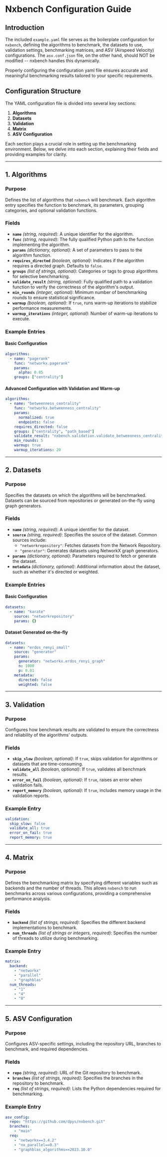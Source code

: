 
# **Nxbench Configuration Guide**

## **Introduction**

The included `example.yaml` file serves as the boilerplate configuration for `nxbench`, defining the algorithms to benchmark, the datasets to use, validation settings, benchmarking matrices, and ASV (Airspeed Velocity) configurations. The `asv.conf.json` file, on the other hand, should NOT be modified -- nxbench handles this dynamically.

Properly configuring the configuration yaml file ensures accurate and meaningful benchmarking results tailored to your specific requirements.

## **Configuration Structure**

The YAML configuration file is divided into several key sections:

1. **Algorithms**
2. **Datasets**
3. **Validation**
4. **Matrix**
5. **ASV Configuration**

Each section plays a crucial role in setting up the benchmarking environment. Below, we delve into each section, explaining their fields and providing examples for clarity.

---

## **1. Algorithms**

### **Purpose**

Defines the list of algorithms that `nxbench` will benchmark. Each algorithm entry specifies the function to benchmark, its parameters, grouping categories, and optional validation functions.

### **Fields**

- **`name`** *(string, required)*: A unique identifier for the algorithm.
- **`func`** *(string, required)*: The fully qualified Python path to the function implementing the algorithm.
- **`params`** *(dictionary, optional)*: A set of parameters to pass to the algorithm function.
- **`requires_directed`** *(boolean, optional)*: Indicates if the algorithm requires a directed graph. Defaults to `false`.
- **`groups`** *(list of strings, optional)*: Categories or tags to group algorithms for selective benchmarking.
- **`validate_result`** *(string, optional)*: Fully qualified path to a validation function to verify the correctness of the algorithm's output.
- **`min_rounds`** *(integer, optional)*: Minimum number of benchmarking rounds to ensure statistical significance.
- **`warmup`** *(boolean, optional)*: If `true`, runs warm-up iterations to stabilize performance measurements.
- **`warmup_iterations`** *(integer, optional)*: Number of warm-up iterations to execute.

### **Example Entries**

#### **Basic Configuration**

```yaml
algorithms:
  - name: "pagerank"
    func: "networkx.pagerank"
    params:
      alpha: 0.85
    groups: ["centrality"]
```

#### **Advanced Configuration with Validation and Warm-up**

```yaml
algorithms:
  - name: "betweenness_centrality"
    func: "networkx.betweenness_centrality"
    params:
      normalized: true
      endpoints: false
    requires_directed: false
    groups: ["centrality", "path_based"]
    validate_result: "nxbench.validation.validate_betweenness_centrality"
    min_rounds: 5
    warmup: true
    warmup_iterations: 20
```

---

## **2. Datasets**

### **Purpose**

Specifies the datasets on which the algorithms will be benchmarked. Datasets can be sourced from repositories or generated on-the-fly using graph generators.

### **Fields**

- **`name`** *(string, required)*: A unique identifier for the dataset.
- **`source`** *(string, required)*: Specifies the source of the dataset. Common sources include:
  - `"networkrepository"`: Fetches datasets from the Network Repository.
  - `"generator"`: Generates datasets using NetworkX graph generators.
- **`params`** *(dictionary, optional)*: Parameters required to fetch or generate the dataset.
- **`metadata`** *(dictionary, optional)*: Additional information about the dataset, such as whether it's directed or weighted.

### **Example Entries**

#### **Basic Configuration**

```yaml
datasets:
  - name: "karate"
    source: "networkrepository"
    params: {}
```

#### **Dataset Generated on-the-fly**

```yaml
datasets:
  - name: "erdos_renyi_small"
    source: "generator"
    params:
      generator: "networkx.erdos_renyi_graph"
      n: 1000
      p: 0.01
    metadata:
      directed: false
      weighted: false
```

---

## **3. Validation**

### **Purpose**

Configures how benchmark results are validated to ensure the correctness and reliability of the algorithms' outputs.

### **Fields**

- **`skip_slow`** *(boolean, optional)*: If `true`, skips validation for algorithms or datasets that are time-consuming.
- **`validate_all`** *(boolean, optional)*: If `true`, validates all benchmark results.
- **`error_on_fail`** *(boolean, optional)*: If `true`, raises an error when validation fails.
- **`report_memory`** *(boolean, optional)*: If `true`, includes memory usage in the validation reports.

### **Example Entry**

```yaml
validation:
  skip_slow: false
  validate_all: true
  error_on_fail: true
  report_memory: true
```

---

## **4. Matrix**

### **Purpose**

Defines the benchmarking matrix by specifying different variables such as backends and the number of threads. This allows `nxbench` to run benchmarks across various configurations, providing a comprehensive performance analysis.

### **Fields**

- **`backend`** *(list of strings, required)*: Specifies the different backend implementations to benchmark.
- **`num_threads`** *(list of strings or integers, required)*: Specifies the number of threads to utilize during benchmarking.

### **Example Entry**

```yaml
matrix:
  backend:
    - "networkx"
    - "parallel"
    - "graphblas"
  num_threads:
    - "1"
    - "4"
    - "8"
```

---

## **5. ASV Configuration**

### **Purpose**

Configures ASV-specific settings, including the repository URL, branches to benchmark, and required dependencies.

### **Fields**

- **`repo`** *(string, required)*: URL of the Git repository to benchmark.
- **`branches`** *(list of strings, required)*: Specifies the branches in the repository to benchmark.
- **`req`** *(list of strings, required)*: Lists the Python dependencies required for benchmarking.

### **Example Entry**

```yaml
asv_config:
  repo: "https://github.com/dpys/nxbench.git"
  branches:
    - "main"
  req:
    - "networkx==3.4.2"
    - "nx_parallel==0.3"
    - "graphblas_algorithms==2023.10.0"
```
